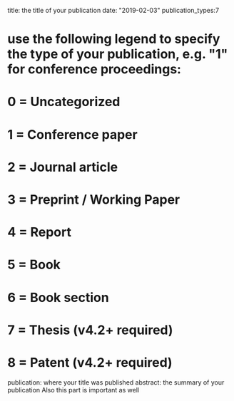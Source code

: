 title:  the title of your publication
date: "2019-02-03"
publication_types:7
# use the following legend to specify the type of your publication, e.g. "1" for conference proceedings:
# 0 = Uncategorized
# 1 = Conference paper
# 2 = Journal article
# 3 = Preprint / Working Paper
# 4 = Report
# 5 = Book
# 6 = Book section
# 7 = Thesis (v4.2+ required)
# 8 = Patent (v4.2+ required)
publication: where your title was published
abstract: the summary of your publication
Also this part is important as well
